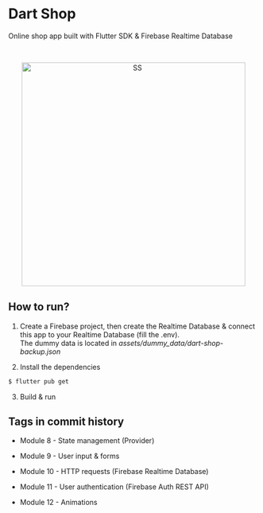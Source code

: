 # Dart Shop

Online shop app built with Flutter SDK & Firebase Realtime Database

<br>

<p align="center">
  <img src="https://i.ibb.co/LkpPJ3b/photo-2020-09-24-13-15-56.jpg" alt="SS" height="450" border="0">
</p>

## How to run?

1. Create a Firebase project, then create the Realtime Database & connect this app to your Realtime Database (fill the .env). <br>The dummy data is located in *assets/dummy_data/dart-shop-backup.json*

2. Install the dependencies 

```bash 
$ flutter pub get
```

3. Build & run

## Tags in commit history

- Module 8 - State management (Provider)

- Module 9 - User input & forms

- Module 10 - HTTP requests (Firebase Realtime Database)

- Module 11 - User authentication (Firebase Auth REST API)

- Module 12 - Animations
